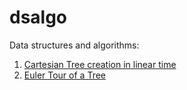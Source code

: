 # dsalgo
Data structures and algorithms:

1. [Cartesian Tree creation in linear time](./create_cartesian_tree_linear_time.py)
2. [Euler Tour of a Tree](./euler_tour_tree.py)

